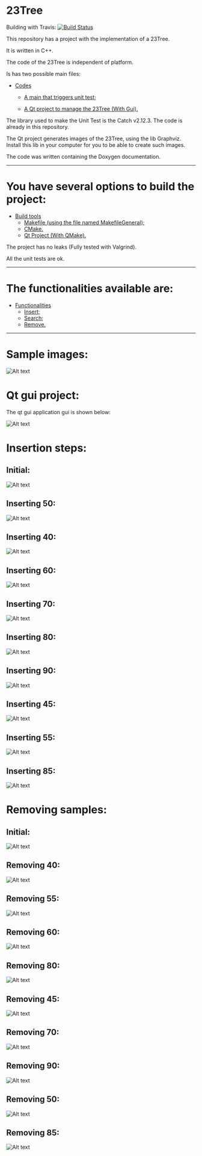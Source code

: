23Tree
====================
Building with Travis: [![Build Status](https://www.travis-ci.com/danielScLima/Tree23.svg?branch=master)](https://www.travis-ci.com/danielScLima/Tree23)

This repository has a project with the implementation of a 23Tree.

It is written in C++.

The code of the 23Tree is independent of platform.

Is has two possible main files:

* [Codes](#markdown-header)
	* [A main that triggers unit test;](#markdown-header-emphasis)

	* [A Qt project to manage the 23Tree (With Gui).](#markdown-header-strikethrough)
	
The library used to make the Unit Test is the Catch v2.12.3. The code is already in this repository.

The Qt project generates images of the 23Tree, using the lib Graphviz.
Install this lib in your computer for you to be able to create such images.

The code was written containing the Doxygen documentation.

- - -

You have several options to build the project: 
====================

* [Build tools](#markdown-header)
	* [Makefile (using the file named MakefileGeneral);](#markdown-header-emphasis)
	* [CMake.](#markdown-header-emphasis)
	* [Qt Project (With QMake).](#markdown-header-emphasis)

The project has no leaks (Fully tested with Valgrind).

All the unit tests are ok.

- - -

The functionalities available are: 
====================

* [Functionalities](#markdown-header)
	* [Insert;](#markdown-header-emphasis)
	* [Search;](#markdown-header-emphasis)	
	* [Remove.](#markdown-header-emphasis)
	
- - -

Sample images: 
====================

![Alt text](images/sample.png)


Qt gui project: 
====================
The qt gui application gui is shown below:

![Alt text](images/guisample.png)



Insertion steps: 
====================

## Initial:

![Alt text](images/insertion/0.png)

## Inserting 50:

![Alt text](images/insertion/1.png)

## Inserting 40:

![Alt text](images/insertion/2.png)

## Inserting 60:

![Alt text](images/insertion/3.png)

## Inserting 70:

![Alt text](images/insertion/4.png)

## Inserting 80:

![Alt text](images/insertion/5.png)

## Inserting 90:

![Alt text](images/insertion/6.png)

## Inserting 45:

![Alt text](images/insertion/7.png)

## Inserting 55:

![Alt text](images/insertion/8.png)

## Inserting 85:

![Alt text](images/insertion/9.png)

Removing samples: 
====================

## Initial:

![Alt text](images/remove/0.png)

## Removing 40:

![Alt text](images/remove/1.png)

## Removing 55:

![Alt text](images/remove/2.png)

## Removing 60:

![Alt text](images/remove/3.png)

## Removing 80:

![Alt text](images/remove/4.png)

## Removing 45:

![Alt text](images/remove/5.png)

## Removing 70:

![Alt text](images/remove/6.png)

## Removing 90:

![Alt text](images/remove/7.png)

## Removing 50:

![Alt text](images/remove/8.png)

## Removing 85:

![Alt text](images/remove/9.png)
